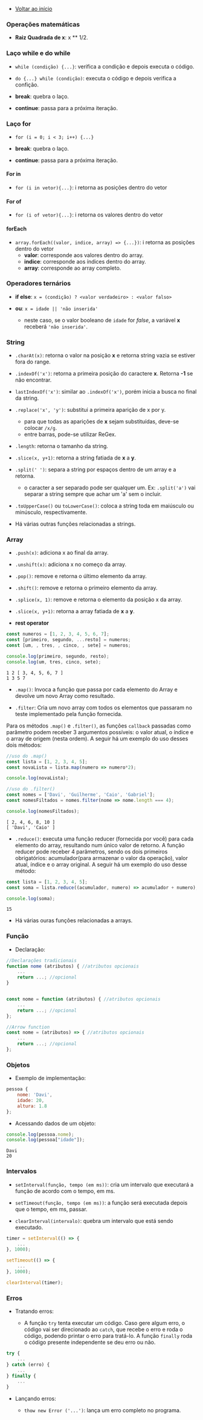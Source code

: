 - [Voltar ao início](../README.md)

### Operações matemáticas

- **Raiz Quadrada de x**: x ** 1/2. 

### Laço **while** e **do while**

- `while (condição) {...}`: verifica a condição e depois executa o código.
- `do {...} while (condição)`: executa o código e depois verifica a confição.

- **break**: quebra o laço.
- **continue**: passa para a próxima iteração.

### Laço **for**

- `for (i = 0; i < 3; i++) {...}`

- **break**: quebra o laço.
- **continue**: passa para a próxima iteração.

#### For in

- `for (i in vetor){...}`: i retorna as posições dentro do vetor

#### For of

- `for (i of vetor){...}`: i retorna os valores dentro do vetor

#### forEach

- `array.forEach((valor, indice, array) => {...})`: i retorna as posições dentro do vetor
    - **valor**: corresponde aos valores dentro do array.
    - **indice**: corresponde aos índices dentro do array.
    - **array**: corresponde ao array completo.

### Operadores ternários

- **if else**: `x = (condição) ? <valor verdadeiro> : <valor falso>`

- **ou**: `x = idade || 'não inserida'`
    - neste caso, se o valor booleano de `idade` for *false*, a variável **x** receberá `'não inserida'`.

### String

- `.charAt(x)`: retorna o valor na posição **x** e retorna string vazia se estiver fora do range.
- `.indexOf('x')`: retorna a primeira posição do caractere **x**. Retorna **-1** se não encontrar.
- `lastIndexOf('x')`: similar ao `.indexOf('x')`, porém inicia a busca no final da string.
- `.replace('x', 'y')`: substitui a primeira aparição de x por y.
    - para que todas as aparições de **x** sejam substituídas, deve-se colocar `/x/g`.
    - entre barras, pode-se utilizar ReGex.
- `.length`: retorna o tamanho da string.
- `.slice(x, y+1)`: retorna a string fatiada de **x** a **y**.
- `.split(' ')`: separa a string por espaços dentro de um array e a retorna.
    - o caracter a ser separado pode ser qualquer um. Ex: `.split('a')` vai separar a string sempre que achar um 'a' sem o incluir.
- `.toUpperCase()` ou `toLowerCase()`: coloca a string toda em maiúsculo ou minúsculo, respectivamente.

- Há várias outras funções relacionadas a strings.

### Array

- `.push(x)`: adiciona x ao final da array.
- `.unshift(x)`: adiciona x no começo da array.
- `.pop()`: remove e retorna o último elemento da array.
- `.shift()`: remove e retorna o primeiro elemento da array.
- `.splice(x, 1)`: remove e retorna o elemento da posição x da array.
- `.slice(x, y+1)`: retorna a array fatiada de **x** a **y**.

- **rest operator**

```javascript
const numeros = [1, 2, 3, 4, 5, 6, 7];
const [primeiro, segundo, ...resto] = numeros;
const [um, , tres, , cinco, , sete] = numeros;

console.log(primeiro, segundo, resto);
console.log(um, tres, cinco, sete);
```

```terminal
1 2 [ 3, 4, 5, 6, 7 ]
1 3 5 7
```

- `.map()`: Invoca a função que passa por cada elemento do Array e devolve um novo Array como resultado.

- `.filter`: Cria um novo array com todos os elementos que passaram no teste implementado pela função fornecida.

Para os métodos `.map()` e `.filter()`, as funções `callback` passadas como parâmetro podem receber 3 argumentos possíveis: o valor atual, o índice e o array de origem (nesta ordem). A seguir há um exemplo do uso desses dois métodos: 

```javascript
//uso do .map()
const lista = [1, 2, 3, 4, 5];
const novaLista = lista.map(numero => numero*2);

console.log(novaLista);

//uso do .filter()
const nomes = ['Davi', 'Guilherme', 'Caio', 'Gabriel'];
const nomesFiltados = nomes.filter(nome => nome.length === 4);

console.log(nomesFiltados);
```

```terminal
[ 2, 4, 6, 8, 10 ]
[ 'Davi', 'Caio' ]
```

- `.reduce()`: executa uma função reducer (fornecida por você) para cada elemento do array, resultando num único valor de retorno. A função reducer pode receber 4 parâmetros, sendo os dois primeiros obrigatórios: acumulador(para armazenar o valor da operação), valor atual, índice e o array original. A seguir há um exemplo do uso desse método:

```javascript
const lista = [1, 2, 3, 4, 5];
const soma = lista.reduce((acumulador, numero) => acumulador + numero);

console.log(soma);
```

```terminal
15
```

- Há várias ouras funções relacionadas a arrays.

### Função

- Declaração:

```javascript
//Declarações tradicionais
function nome (atributos) { //atributos opcionais
    ...
    return ...; //opcional
}


const nome = function (atributos) { //atributos opcionais
    ...
    return ...; //opcional
};

//Arrow function
const nome = (atributos) => { //atributos opcionais
    ...
    return ...; //opcional
};
```

### Objetos

- Exemplo de implementação:

```javascript
pessoa {
    nome: 'Davi',
    idade: 20,
    altura: 1.8
};
```

- Acessando dados de um objeto:

```javascript
console.log(pessoa.nome);
console.log(pessoa["idade"]);
```
```terminal
Davi
20
```

### Intervalos

- `setInterval(função, tempo (em ms))`: cria um intervalo que executará a função de acordo com o tempo, em ms.

- `setTimeout(função, tempo (em ms))`: a função será executada depois que o tempo, em ms, passar.

- `clearInterval(intervalo)`: quebra um intervalo que está sendo executado.

```javascript
timer = setInterval(() => {
    ...
}, 1000);

setTimeout(() => {
    ...
}, 1000);

clearInterval(timer);
```

### Erros

- Tratando erros: 

    - A função `try` tenta executar um código. Caso gere algum erro, o código vai ser direcionado ao `catch`, que recebe o erro e roda o código, podendo printar o erro para tratá-lo. A função `finally` roda o código presente independente se deu erro ou não.

```javascript
try {
    ...
} catch (erro) {
    ...
} finally {
    ...
}
```

- Lançando erros:

    - `thow new Error ('...')`: lança um erro completo no programa.